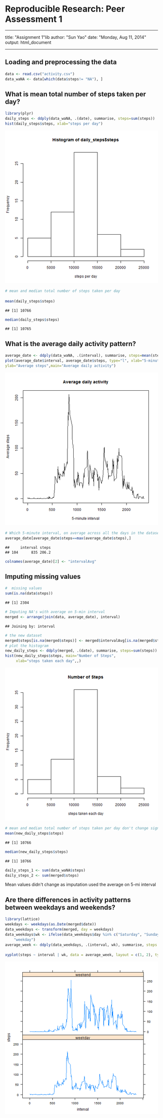# Reproducible Research: Peer Assessment 1
---
title: "Assignment 1"lib
author: "Sun Yao"
date: "Monday, Aug 11, 2014"
output: html_document

---

## Loading and preprocessing the data

```r
data <- read.csv("activity.csv")
data_waNA <- data[which(data$steps!= "NA"), ]
```
## What is mean total number of steps taken per day?

```r
library(plyr)
daily_steps <- ddply(data_waNA, .(date), summarise, steps=sum(steps))
hist(daily_steps$steps, xlab="steps per day")
```

![plot of chunk unnamed-chunk-2](figure/unnamed-chunk-2.png) 

```r
# mean and median total number of steps taken per day

mean(daily_steps$steps)
```

```
## [1] 10766
```

```r
median(daily_steps$steps)
```

```
## [1] 10765
```
## What is the average daily activity pattern?

```r
average_date <- ddply(data_waNA, .(interval), summarise, steps=mean(steps))
plot(average_date$interval, average_date$steps, type="l", xlab="5-minute interval", 
ylab="Average steps",main="Average daily activity")
```

![plot of chunk unnamed-chunk-3](figure/unnamed-chunk-3.png) 

```r
# Which 5-minute interval, on average across all the days in the dataset, contains the maximum number of steps?
average_date[average_date$steps==max(average_date$steps),]
```

```
##     interval steps
## 104      835 206.2
```

```r
colnames(average_date)[2] <- "intervalAvg"
```
## Imputing missing values

```r
#  missing values
sum(is.na(data$steps))
```

```
## [1] 2304
```

```r
# Imputing NA's with average on 5-min interval
merged <- arrange(join(data, average_date), interval)
```

```
## Joining by: interval
```

```r
# the new dataset 
merged$steps[is.na(merged$steps)] <- merged$intervalAvg[is.na(merged$steps)]
# plot the histogram
new_daily_steps <- ddply(merged, .(date), summarise, steps=sum(steps))
hist(new_daily_steps$steps, main="Number of Steps", 
     xlab="steps taken each day",,)
```

![plot of chunk unnamed-chunk-4](figure/unnamed-chunk-4.png) 

```r
# mean and median total number of steps taken per day don't change significantly
mean(new_daily_steps$steps)
```

```
## [1] 10766
```

```r
median(new_daily_steps$steps)
```

```
## [1] 10766
```

```r
daily_steps_1 <- sum(data_waNA$steps)
daily_steps_2 <- sum(merged$steps)
```
Mean values didn't change as imputation used the average on 5-mi interval

## Are there differences in activity patterns between weekdays and weekends?

```r
library(lattice)
weekdays <- weekdays(as.Date(merged$date))
data_weekdays <- transform(merged, day = weekdays)
data_weekdays$wk <- ifelse(data_weekdays$day %in% c("Saturday", "Sunday"), "weekend", 
    "weekday")
average_week <- ddply(data_weekdays, .(interval, wk), summarise, steps = mean(steps))

xyplot(steps ~ interval | wk, data = average_week, layout = c(1, 2), type = "l")
```

![plot of chunk unnamed-chunk-5](figure/unnamed-chunk-5.png) 
